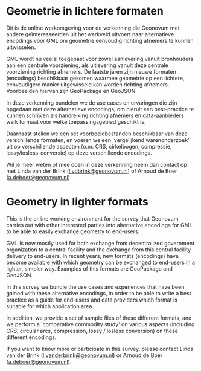 # Geometrie in lichtere formaten
Dit is de online werkomgeving voor de verkenning die Geonovum met andere geïnteresseerden uit het werkveld uitvoert naar alternatieve encodings voor GML om geometrie eenvoudig richting afnemers te kunnen uitwisselen.

GML wordt nu veelal toegepast voor zowel aanlevering vanuit bronhouders aan een centrale voorziening, als uitlevering vanuit deze centrale voorziening richting afnemers. De laatste jaren zijn nieuwe formaten (encodings) beschikbaar gekomen waarmee geometrie op een lichtere, eenvoudigere manier uitgewisseld kan worden richting afnemers. Voorbeelden hiervan zijn GeoPackage en GeoJSON. 

In deze verkenning bundelen we de use cases en ervaringen die zijn opgedaan met deze alternatieve encodings, om hieruit een best-practice te kunnen schrijven als handreiking richting afnemers en data-aanbieders welk formaat voor welke toepassingsgebied geschikt is.

Daarnaast stellen we een set voorbeeldbestanden beschikbaar van deze verschillende formaten, en voeren we een 'vergelijkend warenonderzoek' uit op verschillende aspecten (o.m. CRS, cirkelbogen, compressie, lossy/losless-conversie) op deze verschillende encodings.

Wil je meer weten of mee doen in deze verkenning neem dan contact op met Linda van der Brink (l.vdbrink@geonovum.nl) of Arnoud de Boer (a.deboer@geonovum.nl).


# Geometry in lighter formats
This is the online working environment for the survey that Geonovum carries out with other interested parties into alternative encodings for GML to be able to easily exchange geometry to end-users.

GML is now mostly used for both exchange from decentralized government organization to a central facility and the exchange from this central facility delivery to end-users. In recent years, new formats (encodings) have become available with which geometry can be exchanged to end-users in a lighter, simpler way. Examples of this formats are GeoPackage and GeoJSON.

In this survey we bundle the use cases and experiences that have been gained with these alternative encodings, in order to be able to write a best practice as a guide for end-users and data providers which format is suitable for which application area.

In addition, we provide a set of sample files of these different formats, and we perform a 'comparative commodity study' on various aspects (including CRS, circular arcs, compression, lossy / losless conversion) on these different encodings.

If you want to know more or participate in this survey, please contact Linda van der Brink (l.vanderbrink@geonovum.nl) or Arnoud de Boer (a.deboer@geonovum.nl).
